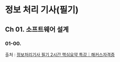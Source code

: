 # 정보 처리 기사(필기)

## Ch 01. 소프트웨어 설계

### 01-00.

출처 : [정보처리기사 필기 2시간 핵심요약 특강｜해커스자격증](https://www.youtube.com/playlist?list=PL7Nlq9zvCybxxROssXgVC0oiVKvEnZHcw)

